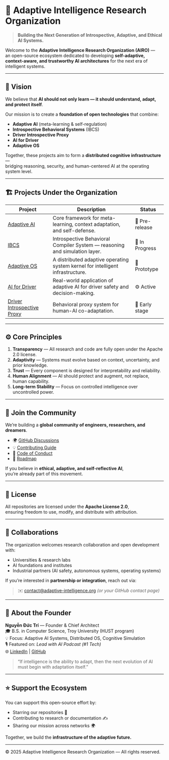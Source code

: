 # 🌌 Adaptive Intelligence Research Organization

> **Building the Next Generation of Introspective, Adaptive, and Ethical AI Systems.**

Welcome to the **Adaptive Intelligence Research Organization (AIRO)** —  
an open-source ecosystem dedicated to developing **self-adaptive, context-aware, and trustworthy AI architectures** for the next era of intelligent systems.

---

## 🧠 Vision

We believe that **AI should not only learn — it should understand, adapt, and protect itself**.

Our mission is to create a **foundation of open technologies** that combine:
- **Adaptive AI** (meta-learning & self-regulation)
- **Introspective Behavioral Systems** (IBCS)
- **Driver Introspective Proxy**
- **AI for Driver**
- **Adaptive OS**

Together, these projects aim to form a **distributed cognitive infrastructure** —  
bridging reasoning, security, and human-centered AI at the operating system level.

---

## 🏗️ Projects Under the Organization



| Project | Description | Status |
|----------|--------------|---------|
| [Adaptive AI](https://github.com/AdaptiveIntelligenceCircle/Adaptive-AI) | Core framework for meta-learning, context adaptation, and self-defense. | 🧩 Pre-release |
| [IBCS](https://github.com/AdaptiveIntelligenceCircle/IBCS) | Introspective Behavioral Compiler System — reasoning and simulation layer. | 🚧 In Progress |
| [Adaptive OS](https://github.com/AdaptiveIntelligenceCircle/Adaptive-OS) | A distributed adaptive operating system kernel for intelligent infrastructure. | 🧠 Prototype |
| [AI for Driver](https://github.com/AdaptiveIntelligenceCircle/AIForDriver) | Real-world application of adaptive AI for driver safety and decision-making. | ⚙️ Active |
| [Driver Introspective Proxy](https://github.com/AdaptiveIntelligenceCircle/Driver-Introspective-Proxy) | Behavioral proxy system for human-AI co-adaptation. | 🌱 Early stage |

---

## ⚙️ Core Principles

1. **Transparency** — All research and code are fully open under the Apache 2.0 license.  
2. **Adaptivity** — Systems must evolve based on context, uncertainty, and prior knowledge.  
3. **Trust** — Every component is designed for interpretability and reliability.  
4. **Human Alignment** — AI should protect and augment, not replace, human capability.  
5. **Long-term Stability** — Focus on controlled intelligence over uncontrolled power.

---

## 💬 Join the Community

We’re building a **global community of engineers, researchers, and dreamers**.

- 🌍 [GitHub Discussions](https://github.com/orgs/AdaptiveIntelligenceCircle/discussions)  
- 💡 [Contributing Guide](https://github.com/AdaptiveIntelligenceCircle/.github/blob/main/CONTRIBUTING.md)  
- 🧾 [Code of Conduct](https://github.com/AdaptiveIntelligenceCircle/.github/blob/main/CODE_OF_CONDUCT.md)  
- 🧭 [Roadmap](https://github.com/AdaptiveIntelligenceCircle/.github/blob/main/ROADMAP.md)

If you believe in **ethical, adaptive, and self-reflective AI**,  
you’re already part of this movement.

---

## 🧩 License

All repositories are licensed under the **Apache License 2.0**,  
ensuring freedom to use, modify, and distribute with attribution.

---

## 🤝 Collaborations

The organization welcomes research collaboration and open development with:
- Universities & research labs
- AI foundations and institutes
- Industrial partners (AI safety, autonomous systems, operating systems)

If you’re interested in **partnership or integration**, reach out via:
> ✉️ contact@adaptive-intelligence.org *(or your GitHub contact page)*

---

## 🧭 About the Founder

**Nguyễn Đức Trí** — Founder & Chief Architect  
🎓 B.S. in Computer Science, Troy University (HUST program)  
💡 Focus: Adaptive AI Systems, Distributed OS, Cognitive Simulation  
🎙 Featured on: *Lead with AI Podcast (#1 Tech)*  
🌐 [LinkedIn](https://linkedin.com/in/nguyễnđứctrí) | [GitHub](https://github.com/CodelikeC)

> “If intelligence is the ability to adapt, then the next evolution of AI must begin with adaptation itself.”

---

## ⭐ Support the Ecosystem

You can support this open-source effort by:
- Starring our repositories 🌟  
- Contributing to research or documentation ✍️  
- Sharing our mission across networks 🌍  

Together, we build the **infrastructure of the adaptive future.**

---

© 2025 Adaptive Intelligence Research Organization — All rights reserved.
